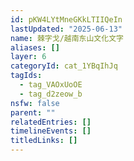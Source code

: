 ```yaml
---
id: pKW4LYtMneGKkLTIIQeIn
lastUpdated: "2025-06-13"
name: 棘字戈/越南东山文化文字
aliases: []
layer: 6
categoryId: cat_1YBqIhJq
tagIds:
  - tag_VAOxUoOE
  - tag_d2zeow_b
nsfw: false
parent: ""
relatedEntries: []
timelineEvents: []
titledLinks: []
---
```


